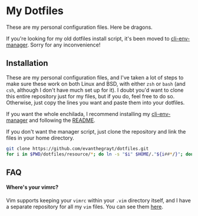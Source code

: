 # My Dotfiles
These are my personal configuration files. Here be dragons.

If you're looking for my old dotfiles install script, it's been moved to
[cli-env-manager](https://github.com/evanthegrayt/cli-env-manager). Sorry for
any inconvenience!

## Installation
These are my personal configuration files, and I've taken a lot of steps to make
sure these work on both Linux and BSD, with either `zsh` or `bash` (and `csh`,
although I don't have much set up for it). I doubt you'd want to clone this
entire repository just for my files, but if you do, feel free to do so.
Otherwise, just copy the lines you want and paste them into your dotfiles.

If you want the whole enchilada, I recommend installing my
[cli-env-manager](https://github.com/evanthegrayt/cli-env-manager) and following
the
[README](https://github.com/evanthegrayt/cli-env-manager/blob/master/README.md).

If you don't want the manager script, just clone the repository and link the
files in your home directory.
```sh
git clone https://github.com/evanthegrayt/dotfiles.git
for i in $PWD/dotfiles/resource/*; do ln -s "$i" $HOME/."${i##*/}"; done
```
## FAQ
#### Where's your vimrc?
Vim supports keeping your `vimrc` within your `.vim` directory itself, and I
have a separate repository for all my `vim` files. You can see them
[here](https://github.com/evanthegrayt/vimfiles).

